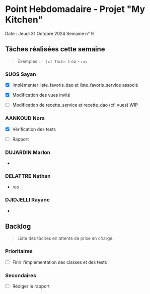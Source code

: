 # Point Hebdomadaire - Projet "My Kitchen"

Date : Jeudi 31 Octobre 2024
Semaine n° 9

## Tâches réalisées cette semaine

> Exemples : `- [x] Tâche 1` ou - `ras`

### SUOS Sayan

- [x] Implémenter liste_favoris_dao et liste_favoris_service associé
- [x] Modification des vues invité
- [ ] Modification de recette_service et recette_dao (cf. vues) WIP


### AANKOUD Nora

- [x] Vérification des tests
- [ ] Rapport


### DUJARDIN Marlon

-

### DELATTRE Nathan


- ras

### DJIDJELLI Rayane

-

## Backlog

> Liste des tâches en attente de prise en charge.

### Prioritaires

- [ ] Finir l'implémentation des classes et des tests

### Secondaires

- [ ] Rédiger le rapport
